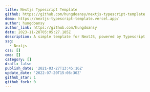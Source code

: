 ```yaml
---
title: Nextjs Typescript Template
github: https://github.com/hungdoansy/nextjs-typescript-template
demo: https://nextjs-typescript-template.vercel.app/
author: hungdoansy
author_link: https://github.com/hungdoansy
date: 2023-11-28T05:05:27.185Z
description: A simple template for NextJS, powered by Typescript
ssg:
  - Nextjs
css: []
cms: []
category: []
draft: false
publish_date: '2021-03-27T13:45:16Z'
update_date: '2022-07-20T15:06:30Z'
github_star: 1
github_fork: 0
---
```

